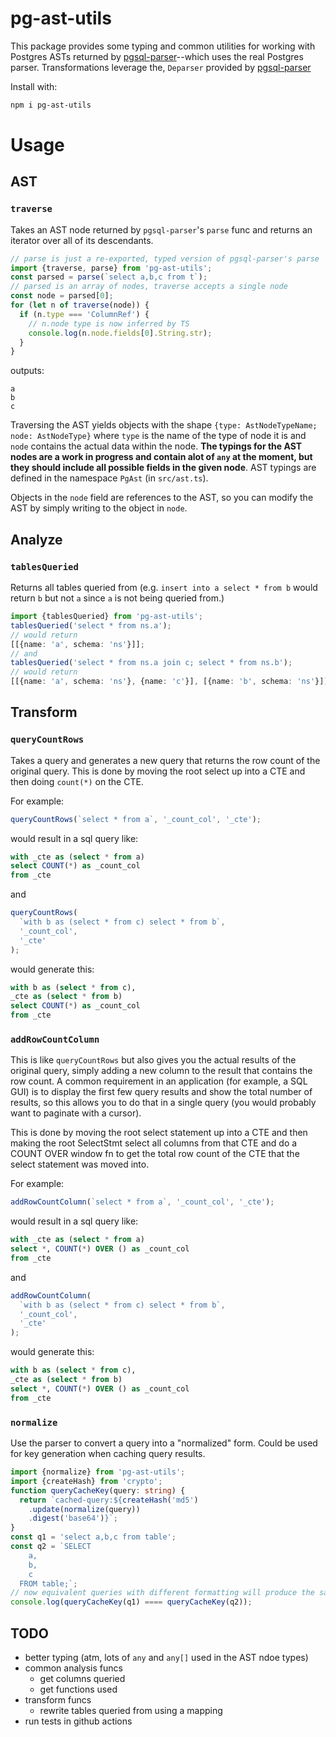 # pg-ast-utils

This package provides some typing and common utilities for working with Postgres
ASTs returned by [pgsql-parser](https://github.com/pyramation/pgsql-parser)--which uses
the real Postgres parser. Transformations leverage the,
`Deparser` provided by [pgsql-parser](https://github.com/pyramation/pgsql-parser)

Install with:

```sh
npm i pg-ast-utils
```

# Usage

## AST

### `traverse`

Takes an AST node returned by `pgsql-parser`'s `parse` func and returns an iterator over
all of its descendants.

```ts
// parse is just a re-exported, typed version of pgsql-parser's parse
import {traverse, parse} from 'pg-ast-utils';
const parsed = parse(`select a,b,c from t`);
// parsed is an array of nodes, traverse accepts a single node
const node = parsed[0];
for (let n of traverse(node)) {
  if (n.type === 'ColumnRef') {
    // n.node type is now inferred by TS
    console.log(n.node.fields[0].String.str);
  }
}
```

outputs:

```
a
b
c
```

Traversing the AST yields objects with the shape
`{type: AstNodeTypeName; node: AstNodeType}`
where `type` is the name of the type of node it is and `node` contains the actual data
within the node. **The typings for the AST nodes are a work in progress and contain
alot of `any` at the moment, but they should include all possible fields in the given
node**. AST typings are defined in the namespace `PgAst` (in `src/ast.ts`).

Objects in the `node` field are references to the AST, so you can modify the AST
by simply writing to the object in `node`.

## Analyze

### `tablesQueried`

Returns all tables queried from (e.g. `insert into a select * from b` would return `b`
but not `a` since `a` is not being queried from.)

```ts
import {tablesQueried} from 'pg-ast-utils';
tablesQueried('select * from ns.a');
// would return
[[{name: 'a', schema: 'ns'}]];
// and
tablesQueried('select * from ns.a join c; select * from ns.b');
// would return
[[{name: 'a', schema: 'ns'}, {name: 'c'}], [{name: 'b', schema: 'ns'}]];
```

## Transform

### `queryCountRows`

Takes a query and generates a new query that returns the row count of the original query.
This is done by moving the root select up into a CTE and then doing `count(*)` on the CTE.

For example:

```ts
queryCountRows(`select * from a`, '_count_col', '_cte');
```

would result in a sql query like:

```sql
with _cte as (select * from a)
select COUNT(*) as _count_col
from _cte
```

and

```ts
queryCountRows(
  `with b as (select * from c) select * from b`,
  '_count_col',
  '_cte'
);
```

would generate this:

```sql
with b as (select * from c),
_cte as (select * from b)
select COUNT(*) as _count_col
from _cte
```

### `addRowCountColumn`

This is like `queryCountRows` but also gives you the actual results of the original query,
simply adding a new column to the result that contains the row count. A common requirement
in an application (for example, a SQL GUI) is to display the first few query results and
show the total number of results, so this allows you to do that in a single query (you would
probably want to paginate with a cursor).

This is done by moving the root select statement up into a CTE and then making
the root SelectStmt select all columns from that CTE and do a COUNT OVER window fn to get the total row count of the CTE that the select statement was moved into.

For example:

```ts
addRowCountColumn(`select * from a`, '_count_col', '_cte');
```

would result in a sql query like:

```sql
with _cte as (select * from a)
select *, COUNT(*) OVER () as _count_col
from _cte
```

and

```ts
addRowCountColumn(
  `with b as (select * from c) select * from b`,
  '_count_col',
  '_cte'
);
```

would generate this:

```sql
with b as (select * from c),
_cte as (select * from b)
select *, COUNT(*) OVER () as _count_col
from _cte
```

### `normalize`

Use the parser to convert a query into a "normalized" form. Could be used for key
generation when caching query results.

```ts
import {normalize} from 'pg-ast-utils';
import {createHash} from 'crypto';
function queryCacheKey(query: string) {
  return `cached-query:${createHash('md5')
    .update(normalize(query))
    .digest('base64')}`;
}
const q1 = 'select a,b,c from table';
const q2 = `SELECT
    a,
    b,
    c
  FROM table;`;
// now equivalent queries with different formatting will produce the same cache key
console.log(queryCacheKey(q1) ==== queryCacheKey(q2));
```

## TODO

- better typing (atm, lots of `any` and `any[]` used in the AST ndoe types)
- common analysis funcs
  - get columns queried
  - get functions used
- transform funcs
  - rewrite tables queried from using a mapping
- run tests in github actions
